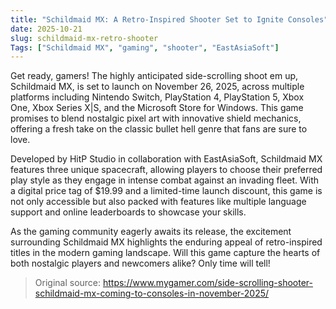 ```yaml
---
title: "Schildmaid MX: A Retro-Inspired Shooter Set to Ignite Consoles"
date: 2025-10-21
slug: schildmaid-mx-retro-shooter
Tags: ["Schildmaid MX", "gaming", "shooter", "EastAsiaSoft"]
---
```


Get ready, gamers! The highly anticipated side-scrolling shoot em up, Schildmaid MX, is set to launch on November 26, 2025, across multiple platforms including Nintendo Switch, PlayStation 4, PlayStation 5, Xbox One, Xbox Series X|S, and the Microsoft Store for Windows. This game promises to blend nostalgic pixel art with innovative shield mechanics, offering a fresh take on the classic bullet hell genre that fans are sure to love.

Developed by HitP Studio in collaboration with EastAsiaSoft, Schildmaid MX features three unique spacecraft, allowing players to choose their preferred play style as they engage in intense combat against an invading fleet. With a digital price tag of $19.99 and a limited-time launch discount, this game is not only accessible but also packed with features like multiple language support and online leaderboards to showcase your skills. 

As the gaming community eagerly awaits its release, the excitement surrounding Schildmaid MX highlights the enduring appeal of retro-inspired titles in the modern gaming landscape. Will this game capture the hearts of both nostalgic players and newcomers alike? Only time will tell!
> Original source: https://www.mygamer.com/side-scrolling-shooter-schildmaid-mx-coming-to-consoles-in-november-2025/